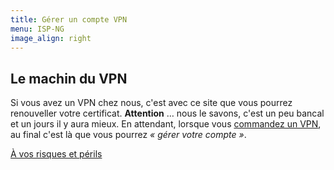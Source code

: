 ```yaml
---
title: Gérer un compte VPN
menu: ISP-NG
image_align: right
---
```


## Le machin du VPN

Si vous avez un VPN chez nous, c'est avec ce site que vous pourrez renouveller votre certificat. **Attention** … nous le savons, c'est un peu bancal et un jours il y aura mieux. En attendant, lorsque vous [commandez un VPN](https://neutrinet.be/vpn/commander), au final c'est là que vous pourrez _« gérer votre compte »_.

[À vos risques et périls](https://github.com/Neutrinet/site-neutrinet-beta?classes=btn,btn-primary,btn-lg)
